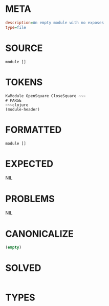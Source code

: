 # META
~~~ini
description=An empty module with no exposes
type=file
~~~
# SOURCE
~~~roc
module []
~~~
# TOKENS
~~~text
KwModule OpenSquare CloseSquare ~~~
# PARSE
~~~clojure
(module-header)
~~~
# FORMATTED
~~~roc
module []
~~~
# EXPECTED
NIL
# PROBLEMS
NIL
# CANONICALIZE
~~~clojure
(empty)
~~~
# SOLVED
~~~clojure
~~~
# TYPES
~~~roc
~~~
